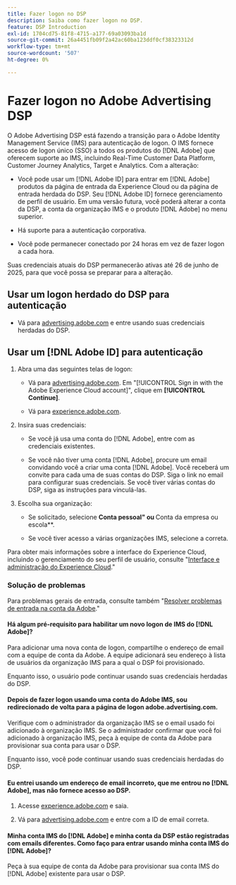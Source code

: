 ```yaml
---
title: Fazer logon no DSP
description: Saiba como fazer logon no DSP.
feature: DSP Introduction
exl-id: 1704cd75-81f8-4715-a177-69a03093ba1d
source-git-commit: 26a4451fb09f2a42ac60ba123ddf0cf38323312d
workflow-type: tm+mt
source-wordcount: '507'
ht-degree: 0%

---
```


# Fazer logon no Adobe Advertising DSP

O Adobe Advertising DSP está fazendo a transição para o Adobe Identity Management Service (IMS) para autenticação de logon. O IMS fornece acesso de logon único (SSO) a todos os produtos do [!DNL Adobe] que oferecem suporte ao IMS, incluindo Real-Time Customer Data Platform, Customer Journey Analytics, Target e Analytics. Com a alteração:

* Você pode usar um [!DNL Adobe ID] para entrar em [!DNL Adobe] produtos da página de entrada da Experience Cloud ou da página de entrada herdada do DSP. Seu [!DNL Adobe ID] fornece gerenciamento de perfil de usuário. Em uma versão futura, você poderá alterar a conta da DSP, a conta da organização IMS e o produto [!DNL Adobe] no menu superior.

* Há suporte para a autenticação corporativa.

* Você pode permanecer conectado por 24 horas em vez de fazer logon a cada hora.

Suas credenciais atuais do DSP permanecerão ativas até 26 de junho de 2025, para que você possa se preparar para a alteração.

## Usar um logon herdado do DSP para autenticação

* Vá para [advertising.adobe.com](https://advertising.adobe.com) e entre usando suas credenciais herdadas do DSP.

## Usar um [!DNL Adobe ID] para autenticação

1. Abra uma das seguintes telas de logon:

   * Vá para [advertising.adobe.com](https://advertising.adobe.com). Em &quot;[!UICONTROL Sign in with the Adobe Experience Cloud account]&quot;, clique em **[!UICONTROL Continue]**.

   * Vá para [experience.adobe.com](https://experience.adobe.com).

1. Insira suas credenciais:

   * Se você já usa uma conta do [!DNL Adobe], entre com as credenciais existentes.

   * Se você não tiver uma conta [!DNL Adobe], procure um email convidando você a criar uma conta [!DNL Adobe]. Você receberá um convite para cada uma de suas contas do DSP. Siga o link no email para configurar suas credenciais. Se você tiver várias contas do DSP, siga as instruções para vinculá-las.

1. Escolha sua organização:

   * Se solicitado, selecione **Conta pessoal&quot; ou &#x200B;** Conta da empresa ou escola**.

   * Se você tiver acesso a várias organizações IMS, selecione a correta.

Para obter mais informações sobre a interface do Experience Cloud, incluindo o gerenciamento do seu perfil de usuário, consulte &quot;[Interface e administração do Experience Cloud](https://experienceleague.adobe.com/en/docs/core-services/interface/experience-cloud).&quot;

### Solução de problemas

Para problemas gerais de entrada, consulte também &quot;[Resolver problemas de entrada na conta da Adobe](https://helpx.adobe.com/manage-account/kb/account-password-sign-help.linkfree.html).&quot;

#### Há algum pré-requisito para habilitar um novo logon de IMS do [!DNL Adobe]?

Para adicionar uma nova conta de logon, compartilhe o endereço de email com a equipe de conta da Adobe. A equipe adicionará seu endereço à lista de usuários da organização IMS para a qual o DSP foi provisionado.

Enquanto isso, o usuário pode continuar usando suas credenciais herdadas do DSP.

#### Depois de fazer logon usando uma conta do Adobe IMS, sou redirecionado de volta para a página de logon adobe.advertising.com.

Verifique com o administrador da organização IMS se o email usado foi adicionado à organização IMS. Se o administrador confirmar que você foi adicionado à organização IMS, peça à equipe de conta da Adobe para provisionar sua conta para usar o DSP.

Enquanto isso, você pode continuar usando suas credenciais herdadas do DSP.

#### Eu entrei usando um endereço de email incorreto, que me entrou no [!DNL Adobe], mas não fornece acesso ao DSP.

1. Acesse [experience.adobe.com](https://experience.adobe.com) e saia.

1. Vá para [advertising.adobe.com](https://advertising.adobe.com) e entre com a ID de email correta.

#### Minha conta IMS do [!DNL Adobe] e minha conta da DSP estão registradas com emails diferentes. Como faço para entrar usando minha conta IMS do [!DNL Adobe]?

Peça à sua equipe de conta da Adobe para provisionar sua conta IMS do [!DNL Adobe] existente para usar o DSP.
